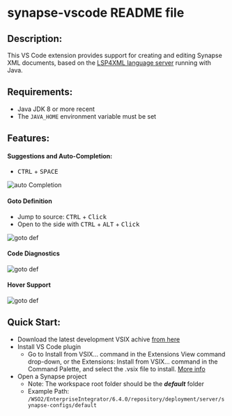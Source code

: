 # synapse-vscode README file

## Description:
This VS Code extension provides support for creating and editing Synapse XML documents, based on the [LSP4XML language server](https://github.com/angelozerr/lsp4xml) running with Java.

## Requirements:
- Java JDK 8 or more recent
- The `JAVA_HOME` environment variable must be set

## Features:

#### Suggestions and Auto-Completion: 
* <kbd>CTRL</kbd> + <kbd>SPACE</kbd>

![auto Completion](https://raw.githubusercontent.com/sajinieKavindya/vscode-synapse/master/vscode-plugin/docs/autocompletion.gif)

#### Goto Definition 
* Jump to source: <kbd>CTRL</kbd> + <kbd>Click</kbd>    
* Open to the side with <kbd>CTRL</kbd> + <kbd>ALT</kbd> + <kbd>Click</kbd>

![goto def](https://raw.githubusercontent.com/sajinieKavindya/vscode-synapse/master/vscode-plugin/docs/gotodef.gif)

#### Code Diagnostics
![goto def](https://raw.githubusercontent.com/sajinieKavindya/vscode-synapse/master/vscode-plugin/docs/gotodef.gif)

#### Hover Support
![goto def](https://raw.githubusercontent.com/sajinieKavindya/vscode-synapse/master/vscode-plugin/docs/hover.gif)

## Quick Start:
- Download the latest development VSIX achive [from here]()
- Install VS Code plugin
    - Go to Install from VSIX... command in the Extensions View command drop-down, or the Extensions: Install from VSIX... command in the Command Palette, and select the .vsix file to install. [More info](https://code.visualstudio.com/docs/editor/extension-gallery#_install-from-a-vsix)
- Open a Synapse project
    - Note: The workspace root folder should be the **_default_** folder
    - Example Path: `/WSO2/EnterpriseIntegrator/6.4.0/repository/deployment/server/synapse-configs/default`
